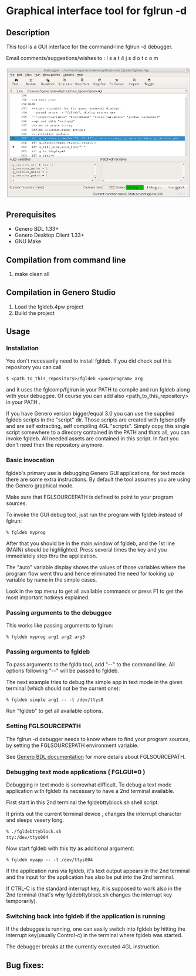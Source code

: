 # Graphical interface tool for fglrun -d

## Description

This tool is a GUI interface for the command-line fglrun -d debugger.

Email comments/suggestions/wishes to : l s a t 4 j s d o t c o m

![Genero FGL Debugger User Interface (GDC)](https://github.com/FourjsGenero/tool_fgldeb/raw/master/docs/fgldeb-screen-001.png)

## Prerequisites

* Genero BDL 1.33+
* Genero Desktop Client 1.33+
* GNU Make

## Compilation from command line

1. make clean all

## Compilation in Genero Studio

1. Load the fgldeb.4pw project
2. Build the project

## Usage

### Installation

You don't necessarily need to install fgldeb.
If you did check out this repository you can call
```
$ <path_to_this_repository>/fgldeb <yourprogram> arg 
```
and it uses the fglcomp/fglrun in your PATH to compile and run fgldeb along with your debuggee.
Of course you can add also <path_to_this_repository> in your PATH .

If you have Genero version bigger/equal 3.0 you can use the supplied fgldeb scripts in the "script" dir.
Those scripts are created with fglscriptify and are self extracting,
self compiling 4GL "scripts".
Simply copy this single script somewhere to a direcory contained in the PATH and thats all, you can invoke fgldeb.
All needed assets are contained in this script.
In fact you don't need then the repository anymore.



### Basic invocation

fgldeb's primary use is debugging Genero GUI applications, for text mode there
are some extra instructions. By default the tool assumes you are using the
Genero graphical mode.

Make sure that FGLSOURCEPATH is defined to point to your program sources.

To invoke the GUI debug tool, just run the program with fgldeb instead of fglrun:

```
% fgldeb myprog
```

After that you should be in the main window of fgldeb, and the 1st line (MAIN)
should be highlighted. Press several times the <F10> key and you immediately
step thru the application.

The "auto" variable display shows the values of those variables where the
program flow went thru and hence eliminated the need for looking up variable
by name in the simple cases. 

Look in the top menu to get all available commands or press F1 to get the
most important hotkeys explained.

### Passing arguments to the debuggee

This works like passing arguments to fglrun:

```
% fgldeb myprog arg1 arg2 arg3
```

### Passing arguments to fgldeb

To pass arguments to the fgldb tool, add "--" to the command line. All options
following "--" will be passed to fgldeb.

The next example tries to debug the simple app in text mode in the given
terminal (which should not be the current one):

```
% fgldeb simple arg1 -- -t /dev/ttys0
```

Run "fgldeb" to get all available options.

### Setting FGLSOURCEPATH

The fglrun -d debugger needs to know where to find your program sources, by
setting the FGLSOURCEPATH environment variable.

See [Genero BDL documentation](http://www.4js.com/download/documentation)
for more details about FGLSOURCEPATH.

### Debugging text mode applications ( FGLGUI=0 )

Debugging in text mode is somewhat difficult. To debug a text mode application
with fgldeb its necessary to have a 2nd terminal available.

First start in this 2nd terminal the fgldebttyblock.sh shell script.

It prints out the current terminal device , changes the interrupt character
and sleeps veeery long.

```
% ./fgldebttyblock.sh
tty:/dev/ttys004
```

Now start fgldeb with this tty as additional argument:

```
% fgldeb myapp -- -t /dev/ttys004
```

If the application runs via fgldeb, it's text output appears in the 2nd terminal
and the input for the application has also be put into the 2nd terminal.

If CTRL-C is the standard interrupt key, it is supposed to work also in the 2nd
terminal (that's why fgldebttyblock.sh changes the interrupt key temporarily).

### Switching back into fgldeb if the application is running

If the debuggee is running, one can easily switch into fgldeb by hitting the
interrupt key(usually Control-c) in the terminal where fgldeb was started.

The debugger breaks at the currently executed 4GL instruction.

## Bug fixes:

